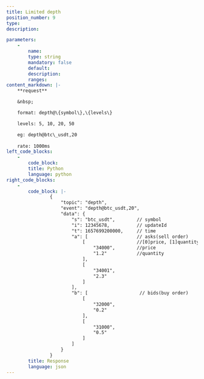 ```yaml
---
title: Limited depth
position_number: 9
type:
description: 

parameters:
    -
        name:
        type: string
        mandatory: false
        default:
        description:
        ranges:
content_markdown: |-
    **request**

    &nbsp;

    format: depth@\{symbol\},\{levels\}

    levels: 5, 10, 20, 50

    eg: depth@btc\_usdt,20
    
    rate: 1000ms
left_code_blocks:
    -
        code_block:
        title: Python
        language: python
right_code_blocks:
    -
        code_block: |-
                {
                    "topic": "depth", 
                    "event": "depth@btc_usdt,20", 
                    "data": {
                        "s": "btc_usdt",        // symbol
                        "i": 12345678,          // updateId
                        "t": 1657699200000,     // time
                        "a": [                  // asks(sell order)
                            [                   //[0]price, [1]quantity
                                "34000",        //price
                                "1.2"           //quantity 
                            ], 
                            [
                                "34001", 
                                "2.3"
                            ]
                        ], 
                        "b": [                   // bids(buy order)
                            [
                                "32000", 
                                "0.2"
                            ], 
                            [
                                "31000", 
                                "0.5"
                            ]
                        ]
                    }
                }
        title: Response
        language: json
---
```

